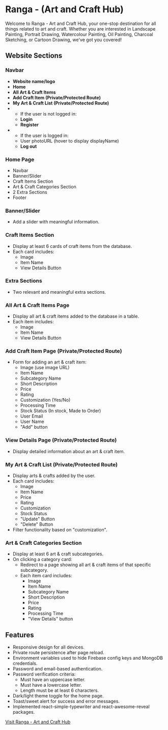 # Ranga - (Art and Craft Hub)

Welcome to Ranga - Art and Craft Hub, your one-stop destination for all things related to art and craft. Whether you are interested in Landscape Painting, Portrait Drawing, Watercolour Painting, Oil Painting, Charcoal Sketching, or Cartoon Drawing, we've got you covered!

## Website Sections

### Navbar
- **Website name/logo**
- **Home**
- **All Art & Craft Items**
- **Add Craft Item (Private/Protected Route)**
- **My Art & Craft List (Private/Protected Route)**
- - If the user is not logged in:
  - **Login**
  - **Register**
- - If the user is logged in:
  - User photoURL (hover to display displayName)
  - **Log out**

### Home Page
- Navbar
- Banner/Slider
- Craft Items Section
- Art & Craft Categories Section
- 2 Extra Sections
- Footer

### Banner/Slider
- Add a slider with meaningful information.

### Craft Items Section
- Display at least 6 cards of craft items from the database.
- Each card includes:
  - Image
  - Item Name
  - View Details Button

### Extra Sections
- Two relevant and meaningful extra sections.

### All Art & Craft Items Page
- Display all art & craft items added to the database in a table.
- Each item includes:
  - Image
  - Item Name
  - View Details Button

### Add Craft Item Page (Private/Protected Route)
- Form for adding an art & craft item:
  - Image (use image URL)
  - Item Name
  - Subcategory Name
  - Short Description
  - Price
  - Rating
  - Customization (Yes/No)
  - Processing Time
  - Stock Status (In stock, Made to Order)
  - User Email
  - User Name
  - "Add" button

### View Details Page (Private/Protected Route)
- Display detailed information about an art & craft item.

### My Art & Craft List (Private/Protected Route)
- Display arts & crafts added by the user.
- Each card includes:
  - Image
  - Item Name
  - Price
  - Rating
  - Customization
  - Stock Status
  - "Update" Button
  - "Delete" Button
- Filter functionality based on "customization".

### Art & Craft Categories Section
- Display at least 6 art & craft subcategories.
- On clicking a category card:
  - Redirect to a page showing all art & craft items of that specific subcategory.
  - Each item card includes:
    - Image
    - Item Name
    - Subcategory Name
    - Short Description
    - Price
    - Rating
    - Processing Time
    - "View Details" button

## Features
- Responsive design for all devices.
- Private route persistence after page reload.
- Environment variables used to hide Firebase config keys and MongoDB credentials.
- Password and email-based authentication.
- Password verification criteria:
  - Must have an uppercase letter.
  - Must have a lowercase letter.
  - Length must be at least 6 characters.
- Dark/light theme toggle for the home page.
- Toast/sweet alert for success and error messages.
- Implemented react-simple-typewriter and react-awesome-reveal packages.

[Visit Ranga - Art and Craft Hub](https://assignment-10-a2856.web.app/)
